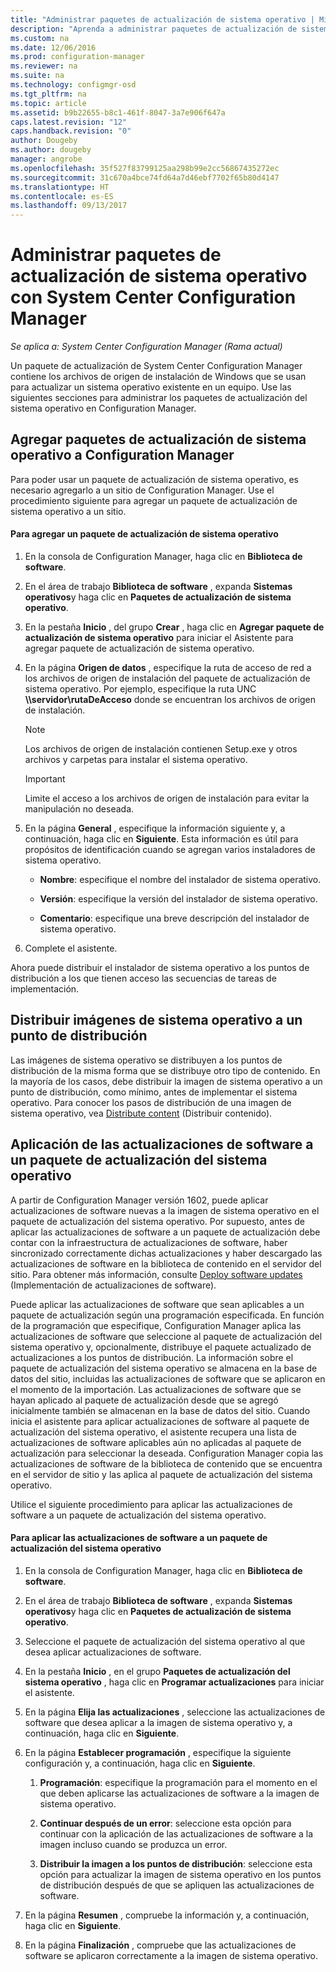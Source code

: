 ```yaml
---
title: "Administrar paquetes de actualización de sistema operativo | Microsoft Docs"
description: "Aprenda a administrar paquetes de actualización de sistema operativo en System Center Configuration Manager."
ms.custom: na
ms.date: 12/06/2016
ms.prod: configuration-manager
ms.reviewer: na
ms.suite: na
ms.technology: configmgr-osd
ms.tgt_pltfrm: na
ms.topic: article
ms.assetid: b9b22655-b8c1-461f-8047-3a7e906f647a
caps.latest.revision: "12"
caps.handback.revision: "0"
author: Dougeby
ms.author: dougeby
manager: angrobe
ms.openlocfilehash: 35f527f83799125aa298b99e2cc56867435272ec
ms.sourcegitcommit: 31c670a4bce74fd64a7d46ebf7702f65b80d4147
ms.translationtype: HT
ms.contentlocale: es-ES
ms.lasthandoff: 09/13/2017
---
```

# <a name="manage-operating-system-upgrade-packages-with-system-center-configuration-manager"></a>Administrar paquetes de actualización de sistema operativo con System Center Configuration Manager

*Se aplica a: System Center Configuration Manager (Rama actual)*

Un paquete de actualización de System Center Configuration Manager contiene los archivos de origen de instalación de Windows que se usan para actualizar un sistema operativo existente en un equipo. Use las siguientes secciones para administrar los paquetes de actualización del sistema operativo en Configuration Manager.

##  <a name="BKMK_AddOSUpgradePkgs"></a> Agregar paquetes de actualización de sistema operativo a Configuration Manager  
 Para poder usar un paquete de actualización de sistema operativo, es necesario agregarlo a un sitio de Configuration Manager. Use el procedimiento siguiente para agregar un paquete de actualización de sistema operativo a un sitio.  

#### <a name="to-add-an-operating-system-upgrade-package"></a>Para agregar un paquete de actualización de sistema operativo  

1.  En la consola de Configuration Manager, haga clic en **Biblioteca de software**.  

2.  En el área de trabajo **Biblioteca de software** , expanda **Sistemas operativos**y haga clic en **Paquetes de actualización de sistema operativo**.  

3.  En la pestaña **Inicio** , del grupo **Crear** , haga clic en **Agregar paquete de actualización de sistema operativo** para iniciar el Asistente para agregar paquete de actualización de sistema operativo.  

4.  En la página **Origen de datos** , especifique la ruta de acceso de red a los archivos de origen de instalación del paquete de actualización de sistema operativo. Por ejemplo, especifique la ruta UNC **\\\\servidor\rutaDeAcceso** donde se encuentran los archivos de origen de instalación.  

    > [!NOTE]  
    >  Los archivos de origen de instalación contienen Setup.exe y otros archivos y carpetas para instalar el sistema operativo.  

    > [!IMPORTANT]  
    >  Limite el acceso a los archivos de origen de instalación para evitar la manipulación no deseada.  

5.  En la página **General** , especifique la información siguiente y, a continuación, haga clic en **Siguiente**. Esta información es útil para propósitos de identificación cuando se agregan varios instaladores de sistema operativo.  

    -   **Nombre**: especifique el nombre del instalador de sistema operativo.  

    -   **Versión**: especifique la versión del instalador de sistema operativo.  

    -   **Comentario**: especifique una breve descripción del instalador de sistema operativo.  

6.  Complete el asistente.  

 Ahora puede distribuir el instalador de sistema operativo a los puntos de distribución a los que tienen acceso las secuencias de tareas de implementación.  

##  <a name="BKMK_DistributeBootImages"></a> Distribuir imágenes de sistema operativo a un punto de distribución  
 Las imágenes de sistema operativo se distribuyen a los puntos de distribución de la misma forma que se distribuye otro tipo de contenido. En la mayoría de los casos, debe distribuir la imagen de sistema operativo a un punto de distribución, como mínimo, antes de implementar el sistema operativo. Para conocer los pasos de distribución de una imagen de sistema operativo, vea [Distribute content](../../core/servers/deploy/configure/deploy-and-manage-content.md#bkmk_distribute) (Distribuir contenido).  

##  <a name="BKMK_OSUpgradePkgApplyUpdates"></a> Aplicación de las actualizaciones de software a un paquete de actualización del sistema operativo  
 A partir de Configuration Manager versión 1602, puede aplicar actualizaciones de software nuevas a la imagen de sistema operativo en el paquete de actualización del sistema operativo. Por supuesto, antes de aplicar las actualizaciones de software a un paquete de actualización debe contar con la infraestructura de actualizaciones de software, haber sincronizado correctamente dichas actualizaciones y haber descargado las actualizaciones de software en la biblioteca de contenido en el servidor del sitio. Para obtener más información, consulte [Deploy software updates](../../sum/deploy-use/deploy-software-updates.md) (Implementación de actualizaciones de software).  

 Puede aplicar las actualizaciones de software que sean aplicables a un paquete de actualización según una programación especificada. En función de la programación que especifique, Configuration Manager aplica las actualizaciones de software que seleccione al paquete de actualización del sistema operativo y, opcionalmente, distribuye el paquete actualizado de actualizaciones a los puntos de distribución. La información sobre el paquete de actualización del sistema operativo se almacena en la base de datos del sitio, incluidas las actualizaciones de software que se aplicaron en el momento de la importación. Las actualizaciones de software que se hayan aplicado al paquete de actualización desde que se agregó inicialmente también se almacenan en la base de datos del sitio. Cuando inicia el asistente para aplicar actualizaciones de software al paquete de actualización del sistema operativo, el asistente recupera una lista de actualizaciones de software aplicables aún no aplicadas al paquete de actualización para seleccionar la deseada. Configuration Manager copia las actualizaciones de software de la biblioteca de contenido que se encuentra en el servidor de sitio y las aplica al paquete de actualización del sistema operativo.  

 Utilice el siguiente procedimiento para aplicar las actualizaciones de software a un paquete de actualización del sistema operativo.  

#### <a name="to-apply-software-updates-to-an-operating-system-upgrade-package"></a>Para aplicar las actualizaciones de software a un paquete de actualización del sistema operativo  

1.  En la consola de Configuration Manager, haga clic en **Biblioteca de software**.  

2.  En el área de trabajo **Biblioteca de software** , expanda **Sistemas operativos**y haga clic en **Paquetes de actualización de sistema operativo**.  

3.  Seleccione el paquete de actualización del sistema operativo al que desea aplicar actualizaciones de software.  

4.  En la pestaña **Inicio** , en el grupo **Paquetes de actualización del sistema operativo** , haga clic en **Programar actualizaciones** para iniciar el asistente.  

5.  En la página **Elija las actualizaciones** , seleccione las actualizaciones de software que desea aplicar a la imagen de sistema operativo y, a continuación, haga clic en **Siguiente**.  

6.  En la página **Establecer programación** , especifique la siguiente configuración y, a continuación, haga clic en **Siguiente**.  

    1.  **Programación**: especifique la programación para el momento en el que deben aplicarse las actualizaciones de software a la imagen de sistema operativo.  

    2.  **Continuar después de un error**: seleccione esta opción para continuar con la aplicación de las actualizaciones de software a la imagen incluso cuando se produzca un error.  

    3.  **Distribuir la imagen a los puntos de distribución**: seleccione esta opción para actualizar la imagen de sistema operativo en los puntos de distribución después de que se apliquen las actualizaciones de software.  

7.  En la página **Resumen** , compruebe la información y, a continuación, haga clic en **Siguiente**.  

8.  En la página **Finalización** , compruebe que las actualizaciones de software se aplicaron correctamente a la imagen de sistema operativo.  
